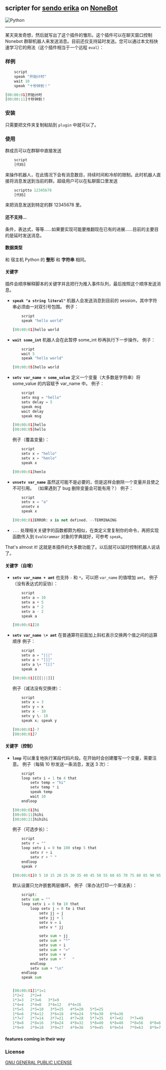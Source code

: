 ## scripter for [sendo erika](https://github.com/cleoold/sendo-erika) on [NoneBot](https://github.com/richardchien/nonebot)
![Python](https://img.shields.io/badge/python-3.6%2B-blue.svg)
<hr />

某天突发奇想，然后就写出了这个插件的雏形。这个插件可以在聊天窗口控制 Nonebot 群聊机器人来发送消息。目前还仅支持延时发送。您可以通过本文档快速学习它的用法（这个插件相当于一个远程 `eval`）：

### 样例
```py
    script
    speak "开始计时"
    wait 10
    speak "十秒钟到！"

[00:00:01]开始计时
[00:00:11]十秒钟到！
```

### 安装
只需要把文件夹复制粘贴到 `plugin` 中就可以了。

### 使用
群成员可以在群聊中直接发送
```py
    script
    [代码]
```
来操作机器人，在此情况下会有消息数目，持续时间和冷却的限制。此时机器人直接将消息发送到当前的群。超级用户可以在私聊窗口里发送
```py
    scriptto 12345678
    [代码]
```
来把消息发送到特定的群 12345678 里。

#### 还不支持...
条件，表达式，等等……如果要实现可能要推翻现在已有的进展……目前的主要目的是延时发送消息。

#### 数据类型
和 宿主机 Python 的 __整形__ 和 __字符串__ 相同。

#### 关键字
插件会顺序解释脚本的关键字并且把行为推入事件队列，最后按照这个顺序发送消息。

*   __`speak "a string literal"`__
    机器人会发送消息到目前的 session，其中字符串必须由一对双引号包围。
    例子：
    ```py
        script
        speak "hello world"

    [00:00:01]hello world
    ```
*   __`wait some_int`__
    机器人会在此暂停 some_int 秒再执行下一步操作。
    例子：
    ```py
        script
        wait 5
        speak "hello world"

    [00:00:05]hello world
    ```

*   __`setv var_name = some_value`__
    定义一个变量（大多数是字符串）将 some_value 的内容赋予 var_name 中。
    例子：
    ```py
        script
        setv msg = "hello"
        setv delay = 5
        speak msg
        wait delay
        speak msg

    [00:00:01]hello
    [00:00:05]hello
    ```
    例子（覆盖变量）：
    ```py
        script
        setv x = "hello"
        setv x = "henlo"
        speak x
    
    [00:00:01]henlo
    ```

*   __`unsetv var_name`__
    虽然这可能不是必要的，但是这样会删除一个变量并且使之不可引用。
    （如果遇到了 bug 删除变量会可能有用？）
    例子：
    ```py
        script
        setv x = "a"
        unsetv x
        speak x

    [00:00:01]ERROR: x is not defined. --TERMINAING
    ```

*   `...`
    处理相关关键字的函数都颇为相似，在类定义里复制你的命令，再把实现函数传入到 `EvalGrammar` 对象的字典就好，可参考 `speak`。

That's almost it! 这就是本插件的大多数功能了。以后就可以延时控制机器人说话了。

#### 关键字（自增）
*   __`setv var_name + amt`__
    也支持 `-` 和 `*`。可以把 `var_name` 的值增加 `amt`。
    例子（没有表达式的妥协）：
    ```py
        script
        setv a = 10
        setv a + 5
        setv a * 2
        setv a - 2
        speak a

    [00:00:01]28
    ```

*   __`setv var_name \+ amt`__
    在普通算符前面加上斜杠表示交换两个值之间的运算顺序
    例子：
    ```py
        script
        setv a = "|||"
        setv a + "]]]"
        setv a \+ "[[["
        speak a

    [00:00:01][[[|||]]]
    ```
    例子（减法没有交换律）：
    ```py
        script
        setv x = 3
        setv y = x
        setv x - 10
        setv y \- 10
        speak x; speak y

    [00:00:01]-7
    [00:00:01]7
    ```


#### 关键字（控制）

*   __`loop`__
    可以重复地执行某段代码片段。在开始时会创建覆写一个变量，需要注意。
    例子（每隔 10 秒发送一条消息，发送 3 次）：
    ```py
        script
        loop setv i = 1 to 4 that
            setv temp = "hi"
            setv temp * i
            speak temp
            wait 10
        endloop

    [00:00:01]hi
    [00:00:11]hihi
    [00:00:21]hihihi
    ```
    例子（可选步长）：
    ```py
        script
        setv r = ""
        loop setv i = 0 to 100 step 5 that
            setv r + i
            setv r + " "
        endloop
        speak r

    [00:00:01]0 5 10 15 20 25 30 35 40 45 50 55 60 65 70 75 80 85 90 95 
    ```
    默认设置只允许嵌套两层循环。
    例子（笨办法打印一个乘法表）：
    ```py
        script:
        setv sum = ""
        loop setv i = 0 to 10 that 
            loop setv j = 0 to i that
                setv jj = j 
                setv jj + 1
                setv v = i
                setv v * jj

                setv sum + jj
                setv sum + "*"
                setv sum + i
                setv sum + "="
                setv sum + v
                setv sum + "   "
            endloop
            setv sum + "\n"
        endloop 
        speak sum

    
    [00:00:01]1*1=1   
    1*2=2   2*2=4   
    1*3=3   2*3=6   3*3=9   
    1*4=4   2*4=8   3*4=12   4*4=16   
    1*5=5   2*5=10   3*5=15   4*5=20   5*5=25   
    1*6=6   2*6=12   3*6=18   4*6=24   5*6=30   6*6=36   
    1*7=7   2*7=14   3*7=21   4*7=28   5*7=35   6*7=42   7*7=49   
    1*8=8   2*8=16   3*8=24   4*8=32   5*8=40   6*8=48   7*8=56   8*8=64   
    1*9=9   2*9=18   3*9=27   4*9=36   5*9=45   6*9=54   7*9=63   8*9=72  9*9=81

    ```

#### features coming in their way

### License
[GNU GENERAL PUBLIC LICENSE](https://www.gnu.org/licenses/gpl-3.0.en.html)
